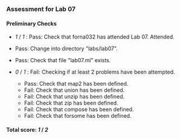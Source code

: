 ### Assessment for Lab 07

#### Preliminary Checks

+  _1_ / _1_ : Pass: Check that forna032 has attended Lab 07. Attended.

+ Pass: Change into directory "labs/lab07".

+ Pass: Check that file "lab07.ml" exists.

+  _0_ / _1_ : Fail: Checking if at least 2 problems have been attempted.
	+ Pass: Check that map2 has been defined.
	+ Fail: Check that union has been defined.
	+ Fail: Check that unzip has been defined.
	+ Fail: Check that zip has been defined.
	+ Fail: Check that compose has been defined.
	+ Fail: Check that forsome has been defined.

#### Total score: _1_ / _2_

